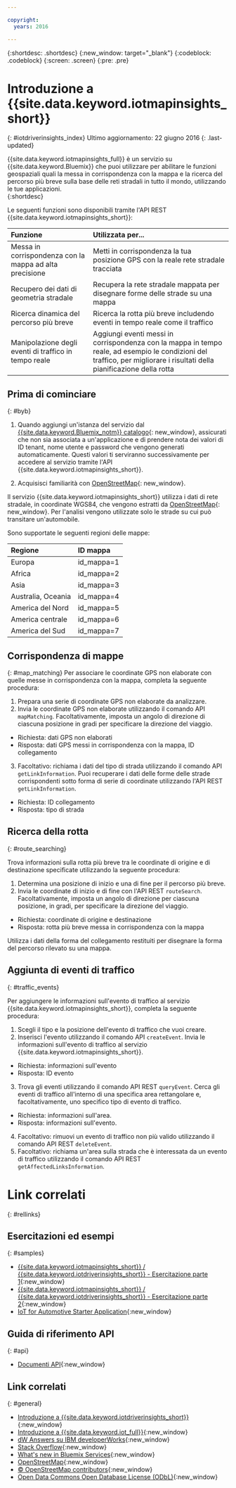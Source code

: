 ```yaml
---

copyright:
  years: 2016

---
```


{:shortdesc: .shortdesc}
{:new_window: target="_blank"}
{:codeblock: .codeblock}
{:screen: .screen}
{:pre: .pre}


# Introduzione a {{site.data.keyword.iotmapinsights_short}}
{: #iotdriverinsights_index}
Ultimo aggiornamento: 22 giugno 2016
{: .last-updated}

{{site.data.keyword.iotmapinsights_full}} è un servizio su {{site.data.keyword.Bluemix}} che puoi utilizzare per abilitare le funzioni geospaziali quali la messa in corrispondenza con la mappa e la ricerca del percorso più breve sulla base delle reti stradali in tutto il mondo, utilizzando le tue applicazioni.  
{:shortdesc}

Le seguenti funzioni sono disponibili tramite l'API REST {{site.data.keyword.iotmapinsights_short}}:

|Funzione|Utilizzata per...|
|:---|:---|
|Messa in corrispondenza con la mappa ad alta precisione|Metti in corrispondenza la tua posizione GPS con la reale rete stradale tracciata|
|Recupero dei dati di geometria stradale |Recupera la rete stradale mappata per disegnare forme delle strade su una mappa|
|Ricerca dinamica del percorso più breve|Ricerca la rotta più breve includendo eventi in tempo reale come il traffico|
|Manipolazione degli eventi di traffico in tempo reale|Aggiungi eventi messi in corrispondenza con la mappa in tempo reale, ad esempio le condizioni del traffico, per migliorare i risultati della pianificazione della rotta|

## Prima di cominciare
{: #byb}

1. Quando aggiungi un'istanza del servizio dal [{{site.data.keyword.Bluemix_notm}} catalogo](https://console.stage1.ng.bluemix.net/catalog/services/iot-automotive/){: new_window}, assicurati che non sia associata a un'applicazione e di prendere nota dei valori di ID tenant, nome utente e password che vengono generati automaticamente. Questi valori ti serviranno successivamente per accedere al servizio tramite l'API {{site.data.keyword.iotmapinsights_short}}.

2. Acquisisci familiarità con [OpenStreetMap](http://www.openstreetmap.org/){: new_window}.  

 Il servizio {{site.data.keyword.iotmapinsights_short}} utilizza i dati di rete stradale, in coordinate WGS84, che vengono estratti da [OpenStreetMap](http://www.openstreetmap.org/){: new_window}. Per l'analisi vengono utilizzate solo le strade su cui può transitare un'automobile.  

 Sono supportate le seguenti regioni delle mappe:

|Regione|ID mappa|
|:---|:---|
|Europa|id_mappa=1|
|Africa|id_mappa=2|
|Asia|id_mappa=3|
|Australia, Oceania|id_mappa=4|
|America del Nord|id_mappa=5|
|America centrale|id_mappa=6|
|America del Sud|id_mappa=7|

## Corrispondenza di mappe
{: #map_matching}
Per associare le coordinate GPS non elaborate con quelle messe in corrispondenza con la mappa, completa la seguente procedura:

1. Prepara una serie di coordinate GPS non elaborate da analizzare.
2. Invia le coordinate GPS non elaborate utilizzando il comando API `mapMatching`. Facoltativamente, imposta un angolo di direzione di ciascuna posizione in gradi per specificare la direzione del viaggio.
 - Richiesta: dati GPS non elaborati
 - Risposta: dati GPS messi in corrispondenza con la mappa, ID collegamento
3. Facoltativo: richiama i dati del tipo di strada utilizzando il comando API `getLinkInformation`. Puoi recuperare i dati delle forme delle strade corrispondenti sotto forma di serie di coordinate utilizzando l'API REST `getLinkInformation`.
 - Richiesta: ID collegamento
 - Risposta: tipo di strada

## Ricerca della rotta
{: #route_searching}

Trova informazioni sulla rotta più breve tra le coordinate di origine e di destinazione specificate utilizzando la seguente procedura:

1. Determina una posizione di inizio e una di fine per il percorso più breve.
2. Invia le coordinate di inizio e di fine con l'API REST `routeSearch`.
Facoltativamente, imposta un angolo di direzione per ciascuna posizione, in gradi, per specificare la direzione del viaggio.
 - Richiesta: coordinate di origine e destinazione
 - Risposta: rotta più breve messa in corrispondenza con la mappa

Utilizza i dati della forma del collegamento restituiti per disegnare la forma del percorso rilevato su una mappa.

## Aggiunta di eventi di traffico
{: #traffic_events}

Per aggiungere le informazioni sull'evento di traffico al servizio {{site.data.keyword.iotmapinsights_short}}, completa la seguente procedura:

1. Scegli il tipo e la posizione dell'evento di traffico che vuoi creare.
2. Inserisci l'evento utilizzando il comando API  `createEvent`.
Invia le informazioni sull'evento di traffico al servizio {{site.data.keyword.iotmapinsights_short}}.
 - Richiesta: informazioni sull'evento
 - Risposta: ID evento
3. Trova gli eventi utilizzando il comando API REST `queryEvent`.
Cerca gli eventi di traffico all'interno di una specifica area rettangolare e, facoltativamente, uno specifico tipo di evento di traffico.
 - Richiesta: informazioni sull'area.
 - Risposta: informazioni sull'evento.  
4. Facoltativo: rimuovi un evento di traffico non più valido utilizzando il comando API REST `deleteEvent`.
5. Facoltativo: richiama un'area sulla strada che è interessata da un evento di traffico utilizzando il comando API REST `getAffectedLinksInformation`.

# Link correlati
{: #rellinks}

## Esercitazioni ed esempi
{: #samples}

* [{{site.data.keyword.iotmapinsights_short}} / {{site.data.keyword.iotdriverinsights_short}} - Esercitazione parte 1](https://github.com/IBM-Bluemix/car-data-management){:new_window}
* [{{site.data.keyword.iotmapinsights_short}} / {{site.data.keyword.iotdriverinsights_short}} - Esercitazione parte 2](https://github.com/IBM-Bluemix/map-driver-insights){:new_window}
* [IoT for Automotive Starter Application](https://iot-automotive-starter.mybluemix.net){:new_window}

## Guida di riferimento API
{: #api}

* [Documenti API](http://ibm.biz/IoTContextMapping_APIdoc){:new_window}

## Link correlati
{: #general}

* [Introduzione a {{site.data.keyword.iotdriverinsights_short}}](../IotDriverInsights/index.html){:new_window}
* [Introduzione a {{site.data.keyword.iot_full}}](https://www.ng.bluemix.net/docs/services/IoT/index.html){:new_window}
* [dW Answers su IBM developerWorks](https://developer.ibm.com/answers/topics/iot-context-mapping){:new_window}
* [Stack Overflow](http://stackoverflow.com/questions/tagged/iot-context-mapping){:new_window}
* [What's new in Bluemix Services](http://www.ng.bluemix.net/docs/whatsnew/index.html#services_category){:new_window}
* [OpenStreetMap](http://www.openstreetmap.org/){:new_window}
* [&copy; OpenStreetMap contributors](http://www.openstreetmap.org/copyright){:new_window}
* [Open Data Commons Open Database License (ODbL)](http://opendatacommons.org/licenses/odbl/){:new_window}
